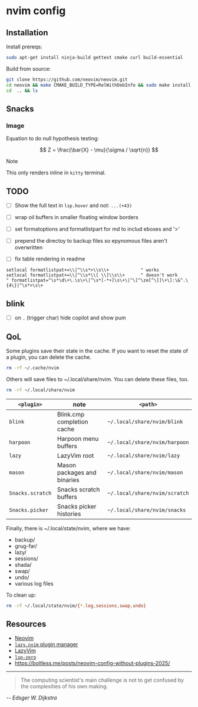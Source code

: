 # nvim config

## Installation

Install prereqs:

```sh
sudo apt-get install ninja-build gettext cmake curl build-essential
```

Build from source:

```sh
git clone https://github.com/neovim/neovim.git
cd neovim && make CMAKE_BUILD_TYPE=RelWithDebInfo && sudo make install
cd  .. && ls
```

## Snacks

### Image

Equation to do null hypothesis testing:

$$
Z = \frac{\bar{X} - \mu}{\sigma / \sqrt{n}}
$$

> [!NOTE]
> This only renders inline in `kitty` terminal.

## TODO

- [ ] Show the full text in `lsp.hover` and not: `...(+43)`
- [ ] wrap oil buffers in smaller floating window borders
- [ ] set formatoptions and formatlistpart for md to includ eboxes and '>'
- [ ] prepend the directoy to backup files so epynomous files aren't overwritten
- [ ] fix table rendering in readme



```vim
setlocal formatlistpat+=\\|^\\s*>\\s\\+            " works
setlocal formatlistpat+=\\|^\\s*\\[ \\]\\s\\+      " doesn't work
" formatlistpat=^\s*\d\+\.\s\+\|^\s*[-*+]\s\+\|^\[^\ze[^\]]\+\]:\&^.\{4\}|^\s*>\s\+
```

## blink

- [ ] on `.` (trigger char) hide copilot and show pum


## QoL

Some plugins save their state in the cache. If you want to reset the state of a
plugin, you can delete the cache.

```sh
rm -rf ~/.cache/nvim
```

Others will save files to ~/.local/share/nvim. You can delete these files, too.

```sh
rm -rf ~/.local/share/nvim
```

| `<plugin>`       | note                        | `<path>`                      |
| ---------------- | --------------------------- | ----------------------------- |
| `blink`          | Blink.cmp completion cache  | `~/.local/share/nvim/blink`   |
| `harpoon`        | Harpoon menu buffers        | `~/.local/share/nvim/harpoon` |
| `lazy`           | LazyVim root                | `~/.local/share/nvim/lazy`    |
| `mason`          | Mason packages and binaries | `~/.local/share/nvim/mason`   |
| `Snacks.scratch` | Snacks scratch buffers      | `~/.local/share/nvim/scratch` |
| `Snacks.picker`  | Snacks picker histories     | `~/.local/share/nvim/snacks`  |

Finally, there is ~/.local/state/nvim, where we have:

- backup/
- grug-far/
- lazy/
- sessions/
- shada/
- swap/
- undo/
- various log files

To clean up:

```sh
rm -rf ~/.local/state/nvim/{*.log,sessions,swap,undo}
```

## Resources

- [Neovim](https://neovim.io/)
- [`lazy.nvim` plugin manager](https://lazy.folke.io/)
- [LazyVim](https://www.lazyvim.org)
- [`lsp-zero`](https://lsp-zero.netlify.app/docs/)
- <https://boltless.me/posts/neovim-config-without-plugins-2025/>

---

> The computing scientist's main challenge is not to get confused
> by the complexities of his own making.

-- _Edsger W. Dijkstra_
